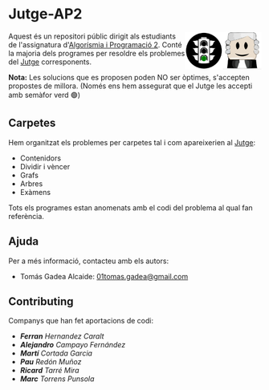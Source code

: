 # Jutge-AP2

<img src="images/jutge.png" width=77 height=75 align=right>
<img src="images/semafor.png" width=75 align=right>

Aquest és un repositori públic dirigit als estudiants de l'assignatura d'[Algorísmia i Programació 2](https://www.cs.upc.edu/~jordicf/Teaching/AP2/). Conté la majoria dels programes per resoldre els problemes del [Jutge](https://jutge.org/) corresponents.

**Nota:** Les solucions que es proposen poden NO ser òptimes, s'accepten propostes de millora. (Només ens hem assegurat que el Jutge les accepti amb semàfor verd 🟢)


## Carpetes

Hem organitzat els problemes per carpetes tal i com apareixerien al [Jutge](https://jutge.org/):

- Contenidors
- Dividir i vèncer
- Grafs
- Arbres
- Exàmens

Tots els programes estan anomenats amb el codi del problema al qual fan referència.

## Ajuda

Per a més informació, contacteu amb els autors:
- Tomás Gadea Alcaide: 01tomas.gadea@gmail.com

## Contributing
Companys que han fet aportacions de codi:

- _**Ferran** Hernandez Caralt_
- _**Alejandro** Campayo Fernández_
- _**Martí** Cortada Garcia_
- _**Pau** Redón Muñoz_
- _**Ricard** Tarré Mira_
- _**Marc** Torrens Punsola_
